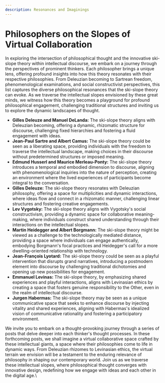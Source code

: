 ```yaml
---
description: Resonances and Imaginings
---
```


# Philosophers on the Slopes of Virtual Collaboration

In exploring the intersection of philosophical thought and the innovative ski-slope theory within intellectual discourse, we embark on a journey through the perspectives of prominent thinkers. Each philosopher brings a unique lens, offering profound insights into how this theory resonates with their respective philosophies. From Deleuzian becoming to Sartrean freedom, phenomenological examinations, and social constructivist perspectives, this list captures the diverse philosophical resonances that the ski-slope theory can evoke. As we traverse the intellectual slopes envisioned by these great minds, we witness how this theory becomes a playground for profound philosophical engagement, challenging traditional structures and inviting us to explore the dynamic landscapes of thought.

* **Gilles Deleuze and Manuel DeLanda:** The ski-slope theory aligns with Deleuzian becoming, offering a dynamic, rhizomatic structure for discourse, challenging fixed hierarchies and fostering a fluid engagement with ideas.
* **Jean-Paul Sartre and Albert Camus:** The ski-slope theory could be seen as a liberating space, providing individuals with the freedom to traverse the intellectual landscape, making choices in their discourse without predetermined structures or imposed meaning.
* **Edmund Husserl and Maurice Merleau-Ponty:** The ski-slope theory introduces a temporal and embodied dimension to discourse, aligning with phenomenological inquiries into the nature of perception, creating an environment where the lived experiences of participants become integral to the conversation.
* **Gilles Deleuze:** The ski-slope theory resonates with Deleuzian philosophy, offering a space for multiplicities and dynamic interactions, where ideas flow and connect in a rhizomatic manner, challenging linear structures and fostering creative engagements.
* **Lev Vygotsky:** The ski-slope theory aligns with Vygotsky's social constructivism, providing a dynamic space for collaborative meaning-making, where individuals construct shared understanding through their interactions on the intellectual slopes.
* **Martin Heidegger and Albert Borgmann:** The ski-slope theory might be viewed as a challenge to the technologically mediated distance, providing a space where individuals can engage authentically, embodying Borgmann's focal practices and Heidegger's call for a more dwelling-oriented relationship with technology.
* **Jean-François Lyotard:** The ski-slope theory could be seen as a playful intervention that disrupts grand narratives, introducing a postmodern element into discourse by challenging traditional dichotomies and opening up new possibilities for engagement.
* **Emmanuel Levinas:** The ski-slope theory, by emphasizing shared experiences and playful interactions, aligns with Levinasian ethics by creating a space that fosters genuine responsibility to the Other, even in the realm of intellectual discourse.
* **Jurgen Habermas:** The ski-slope theory may be seen as a unique communicative space that seeks to enhance discourse by injecting vitality and shared experiences, aligning with Habermas's idealized vision of communicative rationality and fostering a participatory environment.

We invite you to embark on a thought-provoking journey through a series of posts that delve deeper into each thinker's thought processes. In these forthcoming posts, we shall imagine a virtual collaborative space crafted by these intellectual giants, a space where their philosophies come to life in dynamic ways. From Deleuzian rhizomes to Levinasian ethics, the virtual terrain we envision will be a testament to the enduring relevance of philosophy in shaping our contemporary world. Join us as we traverse these intellectual slopes, where philosophical thought converges with innovative design, redefining how we engage with ideas and each other in the digital age.\


